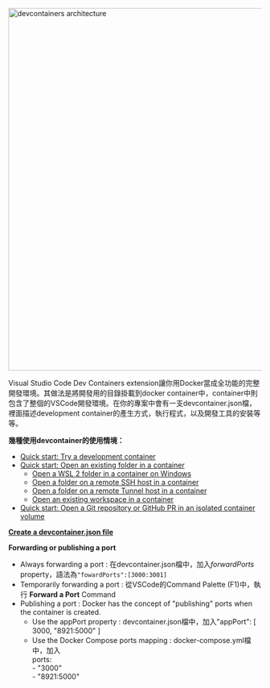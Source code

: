 [<img alt="devcontainers architecture" width="720px" src="https://code.visualstudio.com/assets/docs/devcontainers/containers/architecture-containers.png" />](https://code.visualstudio.com/assets/docs/devcontainers/containers/architecture-containers.png)

Visual Studio Code Dev Containers extension讓你用Docker當成全功能的完整開發環境。其做法是將開發用的目錄掛載到docker container中，container中則包含了整個的VSCode開發環境。在你的專案中會有一支devcontainer.json檔，裡面描述development container的產生方式，執行程式，以及開發工具的安裝等等。

**幾種使用devcontainer的使用情境：**
- [Quick start: Try a development container](https://code.visualstudio.com/docs/devcontainers/containers#_quick-start-try-a-development-container)
- [Quick start: Open an existing folder in a container](https://code.visualstudio.com/docs/devcontainers/containers#_quick-start-open-an-existing-folder-in-a-container)
  - [Open a WSL 2 folder in a container on Windows](https://code.visualstudio.com/docs/devcontainers/containers#_open-a-wsl-2-folder-in-a-container-on-windows)
  - [Open a folder on a remote SSH host in a container](https://code.visualstudio.com/docs/devcontainers/containers#_open-a-folder-on-a-remote-ssh-host-in-a-container)
  - [Open a folder on a remote Tunnel host in a container](https://code.visualstudio.com/docs/devcontainers/containers#_open-a-folder-on-a-remote-tunnel-host-in-a-container)
  - [Open an existing workspace in a container](https://code.visualstudio.com/docs/devcontainers/containers#_open-an-existing-workspace-in-a-container)
- [Quick start: Open a Git repository or GitHub PR in an isolated container volume](https://code.visualstudio.com/docs/devcontainers/containers#_quick-start-open-a-git-repository-or-github-pr-in-an-isolated-container-volume)

[**Create a devcontainer.json file**](https://code.visualstudio.com/docs/devcontainers/containers#_create-a-devcontainerjson-file)

**Forwarding or publishing a port**
- Always forwarding a port : 在devcontainer.json檔中，加入*forwardPorts* property，語法為```"fowardPorts":[3000:3001]```
- Temporarily forwarding a port : 從VSCode的Command Palette (F1)中，執行 **Forward a Port** Command
- Publishing a port : Docker has the concept of "publishing" ports when the container is created.
  - Use the appPort property : devcontainer.json檔中，加入"appPort": \[ 3000, "8921:5000" \]
  - Use the Docker Compose ports mapping : docker-compose.yml檔中，加入</br>
    ports: </br>
    \- "3000" </br>
    \- "8921:5000" </br>
    
